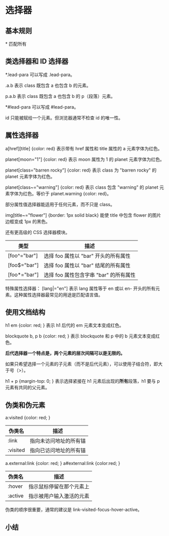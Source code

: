 # 选择器

## 基本规则

\* 匹配所有

## 类选择器和 ID 选择器

*.lead-para 可以写成 .lead-para。

.a.b 表示 class 既包含 a 也包含 b 的元素。

p.a.b 表示 class 既包含 a 也包含 b 的 p（段落）元素。

*#lead-para 可以写成 #lead-para。

id 只能被赋给一个元素。但浏览器通常不检查 id 的唯一性。

## 属性选择器

a[href][title] {color: red} 表示带有 href 属性和 title 属性的 a 元素字体为红色。

planet[moon="1"] {color: red} 表示 moon 属性为 1 的 planet 元素字体为红色。

planet[class="barren rocky"] {color: red} 表示 class 为 "barren rocky" 的 planet 元素字体为红色。

planet[class~="warning"] {color: red} 表示 class 包含 "warning" 的 planet 元素字体为红色。等价于 planet.warning {color: red}。

部分属性值选择器能适用于任何元素，而不只是 class。

img[title~="flower"] {border: 1px solid black} 能使 title 中包含 flower 的图片边框变成 1px 的黑色。

还有更高级的 CSS 选择器模块。

| 类型 | 描述 |
| ---------- | ---------- |
| [foo^="bar"] | 选择 foo 属性以 "bar" 开头的所有属性 |
| [foo$="bar"] | 选择 foo 属性以 "bar" 结尾的所有属性 |
| [foo*="bar"] | 选择 foo 属性包含字串 "bar" 的所有属性 |

特殊属性选择器：
[lang|="en"] 表示 lang 属性等于 en 或以 en- 开头的所有元素。这种属性选择器最常见的用途是匹配语言值。

## 使用文档结构

h1 em {color: red; } 表示 h1 后代的 em 元素文本变成红色。

blockquote b, p b {color: red; } 表示 blockquote 和 p 中的 b 元素文本变成红色。

**后代选择器一个特点是，两个元素的层次间隔可以是无限的。**

如果只希望选择一个元素的子元素（而不是后代元素），可以使用子结合符，即大于号（>）。

h1 + p {margin-top: 0; } 表示选择紧接在 h1 元素后出现的**所有**段落，h1 要与 p 元素有共同的父元素。

## 伪类和伪元素

a:visited {color: red; }

| 伪类名 | 描述 |
| ---------- | ---------- |
| :link | 指向未访问地址的所有锚 |
| :visited | 指向已访问地址的所有锚 |

a.external:link {color: red; }
a#external:link {color:red; }

| 伪类名 | 描述 |
|----------|----------|
| :hover      | 指示鼠标停留在那个元素上       |
| :active      | 指示被用户输入激活的元素       |

伪类的顺序很重要，通常的建议是 link-visited-focus-hover-active。

## 小结

